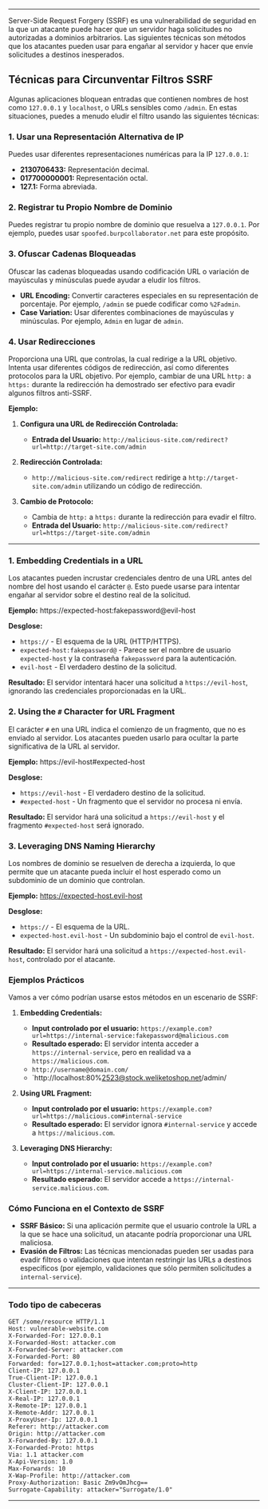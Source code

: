 -- -

Server-Side Request Forgery (SSRF) es una vulnerabilidad de seguridad en la que un atacante puede hacer que un servidor haga solicitudes no autorizadas a dominios arbitrarios. Las siguientes técnicas son métodos que los atacantes pueden usar para engañar al servidor y hacer que envíe solicitudes a destinos inesperados.
## Técnicas para Circunventar Filtros SSRF

Algunas aplicaciones bloquean entradas que contienen nombres de host como `127.0.0.1` y `localhost`, o URLs sensibles como `/admin`. En estas situaciones, puedes a menudo eludir el filtro usando las siguientes técnicas:

### 1. Usar una Representación Alternativa de IP

Puedes usar diferentes representaciones numéricas para la IP `127.0.0.1`:

- **2130706433:** Representación decimal.
- **017700000001:** Representación octal.
- **127.1:** Forma abreviada.

### 2. Registrar tu Propio Nombre de Dominio

Puedes registrar tu propio nombre de dominio que resuelva a `127.0.0.1`. Por ejemplo, puedes usar `spoofed.burpcollaborator.net` para este propósito.

### 3. Ofuscar Cadenas Bloqueadas

Ofuscar las cadenas bloqueadas usando codificación URL o variación de mayúsculas y minúsculas puede ayudar a eludir los filtros.

- **URL Encoding:** Convertir caracteres especiales en su representación de porcentaje. Por ejemplo, `/admin` se puede codificar como `%2Fadmin`.
- **Case Variation:** Usar diferentes combinaciones de mayúsculas y minúsculas. Por ejemplo, `Admin` en lugar de `admin`.

### 4. Usar Redirecciones

Proporciona una URL que controlas, la cual redirige a la URL objetivo. Intenta usar diferentes códigos de redirección, así como diferentes protocolos para la URL objetivo. Por ejemplo, cambiar de una URL `http:` a `https:` durante la redirección ha demostrado ser efectivo para evadir algunos filtros anti-SSRF.

**Ejemplo:**

1. **Configura una URL de Redirección Controlada:**
   - **Entrada del Usuario:** `http://malicious-site.com/redirect?url=http://target-site.com/admin`
   
2. **Redirección Controlada:**
   - `http://malicious-site.com/redirect` redirige a `http://target-site.com/admin` utilizando un código de redirección.

3. **Cambio de Protocolo:**
   - Cambia de `http:` a `https:` durante la redirección para evadir el filtro.
   - **Entrada del Usuario:** `http://malicious-site.com/redirect?url=https://target-site.com/admin`

-- - 

### 1. Embedding Credentials in a URL

Los atacantes pueden incrustar credenciales dentro de una URL antes del nombre del host usando el carácter `@`. Esto puede usarse para intentar engañar al servidor sobre el destino real de la solicitud.

**Ejemplo:**
https://expected-host:fakepassword@evil-host

**Desglose:**
- `https://` - El esquema de la URL (HTTP/HTTPS).
- `expected-host:fakepassword@` - Parece ser el nombre de usuario `expected-host` y la contraseña `fakepassword` para la autenticación.
- `evil-host` - El verdadero destino de la solicitud.

**Resultado:**
El servidor intentará hacer una solicitud a `https://evil-host`, ignorando las credenciales proporcionadas en la URL.

### 2. Using the `#` Character for URL Fragment

El carácter `#` en una URL indica el comienzo de un fragmento, que no es enviado al servidor. Los atacantes pueden usarlo para ocultar la parte significativa de la URL al servidor.

**Ejemplo:**
https://evil-host#expected-host

**Desglose:**
- `https://evil-host` - El verdadero destino de la solicitud.
- `#expected-host` - Un fragmento que el servidor no procesa ni envía.

**Resultado:**
El servidor hará una solicitud a `https://evil-host` y el fragmento `#expected-host` será ignorado.

### 3. Leveraging DNS Naming Hierarchy

Los nombres de dominio se resuelven de derecha a izquierda, lo que permite que un atacante pueda incluir el host esperado como un subdominio de un dominio que controlan.

**Ejemplo:**
https://expected-host.evil-host


**Desglose:**
- `https://` - El esquema de la URL.
- `expected-host.evil-host` - Un subdominio bajo el control de `evil-host`.

**Resultado:**
El servidor hará una solicitud a `https://expected-host.evil-host`, controlado por el atacante.

### Ejemplos Prácticos

Vamos a ver cómo podrían usarse estos métodos en un escenario de SSRF:

1. **Embedding Credentials:**
   - **Input controlado por el usuario:** `https://example.com?url=https://internal-service:fakepassword@malicious.com`
   - **Resultado esperado:** El servidor intenta acceder a `https://internal-service`, pero en realidad va a `https://malicious.com`.
   - `http://username@domain.com/`
   -  `http://localhost:80%2523@stock.weliketoshop.net/admin/

2. **Using URL Fragment:**
   - **Input controlado por el usuario:** `https://example.com?url=https://malicious.com#internal-service`
   - **Resultado esperado:** El servidor ignora `#internal-service` y accede a `https://malicious.com`.

3. **Leveraging DNS Hierarchy:**
   - **Input controlado por el usuario:** `https://example.com?url=https://internal-service.malicious.com`
   - **Resultado esperado:** El servidor accede a `https://internal-service.malicious.com`.


### Cómo Funciona en el Contexto de SSRF

- **SSRF Básico:** Si una aplicación permite que el usuario controle la URL a la que se hace una solicitud, un atacante podría proporcionar una URL maliciosa.
- **Evasión de Filtros:** Las técnicas mencionadas pueden ser usadas para evadir filtros o validaciones que intentan restringir las URLs a destinos específicos (por ejemplo, validaciones que sólo permiten solicitudes a `internal-service`).
-- - 
### Todo tipo de cabeceras
```http
GET /some/resource HTTP/1.1
Host: vulnerable-website.com
X-Forwarded-For: 127.0.0.1
X-Forwarded-Host: attacker.com
X-Forwarded-Server: attacker.com
X-Forwarded-Port: 80
Forwarded: for=127.0.0.1;host=attacker.com;proto=http
Client-IP: 127.0.0.1
True-Client-IP: 127.0.0.1
Cluster-Client-IP: 127.0.0.1
X-Client-IP: 127.0.0.1
X-Real-IP: 127.0.0.1
X-Remote-IP: 127.0.0.1
X-Remote-Addr: 127.0.0.1
X-ProxyUser-Ip: 127.0.0.1
Referer: http://attacker.com
Origin: http://attacker.com
X-Forwarded-By: 127.0.0.1
X-Forwarded-Proto: https
Via: 1.1 attacker.com
X-Api-Version: 1.0
Max-Forwards: 10
X-Wap-Profile: http://attacker.com
Proxy-Authorization: Basic Zm9vOmJhcg==
Surrogate-Capability: attacker="Surrogate/1.0"
```
-- -


